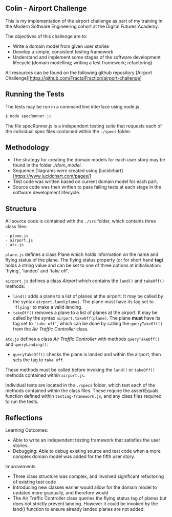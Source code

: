 ## Colin - Airport Challenge 

This is my implementation of the airport challenge as part of my training in the Modern Software Engineering cohort at the Digital Futures Academy. 

The objectives of this challenge are to:
- Write a domain model from given user stories 
- Develop a simple, consistent testing framework 
- Understand and implement some stages of the software development lifecycle (domain modelling; writing a test framework; refactoring) 

All resources can be found on the following github repository [Airport Challenge][https://github.com/FractalFraction/airport-challenge]

## Running the Tests
The tests may be run in a command line interface using node.js
```js
$ node specRunner.js
```
The file specRunner.js is a independent testing suite that requests each of the  individual spec files contained within the `./specs` folder. 

## Methodology 
- The strategy for creating the domain models for each user story may be found in the folder *./dom_model*. 
- Sequence Diagrams were created using [lucidchart][https://www.lucidchart.com/pages/]
- Test code was written based on current domain model for each part. 
- Source code was then written to pass failing tests at each stage in the software development lifecycle.  

## Structure
All source code is contained with the `./src` folder, which contains three class files:
```
- plane.js
- airport.js
- atc.js
```

`plane.js` defines a class Plane which holds information on the name and flying status of the plane. The flying status property (or for short hand **tag**) holds a string value and can be set to one of three options at initialisation: 'flying', 'landed' and 'take off'. 

`airport.js` defines a class *Airport* which contains the `land()` and `takeOff()` methods:
- `land()` adds a plane to a list of planes at the airport. It may be called by the syntax `airport.land(plane)`. The plane must have its tag set to `'flying'` to make a valid landing. 
-  `takeOff()` removes a plane to a list of planes at the airport. It may be called by the syntax `airport.takeOff(plane)`. The plane **must** have its tag set to `'take off'`, which can be done by calling the `queryTakeOff()` from the *Air Traffic Controller* class. 

`atc.js` defines a class *Air Traffic Controller* with methods `queryTakeOff()` and `queryLanding()`:
- `queryTakeOff()` checks the plane is landed and within the airport, then sets the tag to `take off`. 

These methods must be called before invoking the `land()` or `takeOff()` methods contained within `airport.js`. 

Individual tests are located in the `./specs` folder, which test each of the methods contained within the class files. These require the assertEquals function defined within `testing-framework.js`, and any class files required to run the tests. 

## Reflections

Learning Outcomes: 
- Able to write an independent testing framework that satisfies the user stories. 
- Debugging: Able to debug existing source and test code when a more complex domain model was added for the fifth user story. 

Improvements
- Three class structure was complex, and involved significant refactoring of existing test code 
- Introducing new classes earlier would allow for the domain model to updated more gradually, and therefore would 
- The Air Traffic Controller class queries the flying status tag of planes but does not strictly prevent landing. However it could be invoked by the land() function to ensure already landed planes are not added. 